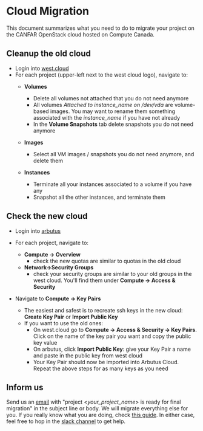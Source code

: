 # Cloud Migration

This document summarizes what you need to do to migrate your project on the CANFAR OpenStack cloud hosted on Compute Canada.

## Cleanup the old cloud
   - Login into [west.cloud](https://west.cloud.computecanada.ca/)
   - For each project (upper-left next to the west cloud logo), navigate to:
	   - **Volumes**
		   - Delete all volumes not attached that you do not need anymore
		   - All volumes  *Attached to instance_name on /dev/vda* are volume-based images. You may want to rename them something associated with the *instance_name* if you have not already
		   - In the **Volume Snapshots** tab delete snapshots you do not need anymore

	   - **Images**
		   - Select all VM images / snapshots you do not need anymore, and delete them

	   - **Instances**
		   - Terminate all your instances associated to a volume if you have any
		   - Snapshot all the other instances, and terminate them

## Check the new cloud
   - Login into [arbutus](https://arbutus-canfar.cloud.computecanada.ca/)
   - For each project, navigate to:
	 - **Compute -> Overview** 
	 	- check the new quotas are similar to quotas in the old cloud
	 - **Network->Security Groups**
	 	- check your security groups are similar to your old groups in the west cloud. You'll find them under **Compute -> Access & Security**
	 
   - Navigate to **Compute -> Key Pairs**
	 - The easiest and safest is to recreate ssh keys in the new cloud: **Create Key Pair** or **Import Public Key**
	 - If you want to use the old ones:
		 - On west.cloud go to **Compute -> Access & Security -> Key Pairs**. Click on the name of the key pair you want and copy the public key value
		 - On arbutus, click **Import Public Key**: give your Key Pair a name and paste in the public key from west cloud
		 - Your Key Pair should now be imported into Arbutus Cloud. Repeat the above steps for as many keys as you need

## Inform us
Send us an [email](mailto:support@canfar.net) with "project \<*your_project_name*\> is ready for final migration" in the subject line or body. We will migrate everything else for you.
If you really know what you are doing, check [this guide](https://docs.computecanada.ca/wiki/Arbutus_Migration_Guide).
In either case, feel free to hop in the [slack channel](http://www.canfar.net/slack) to get help.
